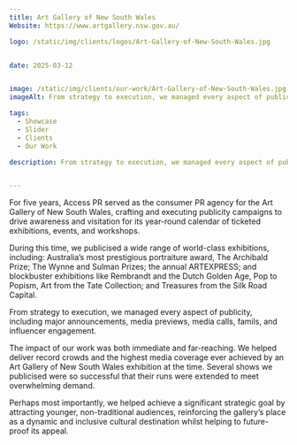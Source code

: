 ```yaml
---
title: Art Gallery of New South Wales
Website: https://www.artgallery.nsw.gov.au/

logo: /static/img/clients/logos/Art-Gallery-of-New-South-Wales.jpg


date: 2025-03-12


image: /static/img/clients/our-work/Art-Gallery-of-New-South-Wales.jpg
imageAlt: From strategy to execution, we managed every aspect of publicity, including major announcements, media previews, media calls, famils, and influencer engagement. 

tags:
  - Showcase
  - Slider
  - Clients
  - Our Work

description: From strategy to execution, we managed every aspect of publicity, including major announcements, media previews, media calls, famils, and influencer engagement. 


---
```

For five years, Access PR served as the consumer PR agency for the Art Gallery of New South Wales, crafting and executing publicity campaigns to drive awareness and visitation for its year-round calendar of ticketed exhibitions, events, and workshops.

During this time, we publicised a wide range of world-class exhibitions, including: Australia’s most prestigious portraiture award, The Archibald Prize; The Wynne and Sulman Prizes; the annual ARTEXPRESS; and blockbuster exhibitions like Rembrandt and the Dutch Golden Age, Pop to Popism, Art from the Tate Collection; and Treasures from the Silk Road Capital.

From strategy to execution, we managed every aspect of publicity, including major announcements, media previews, media calls, famils, and influencer engagement. 

The impact of our work was both immediate and far-reaching. We helped deliver record crowds and the highest media coverage ever achieved by an Art Gallery of New South Wales exhibition at the time. Several shows we publicised were so successful that their runs were extended to meet overwhelming demand. 

Perhaps most importantly, we helped achieve a significant strategic goal by attracting younger, non-traditional audiences, reinforcing the gallery’s place as a dynamic and inclusive cultural destination whilst helping to future-proof its appeal.




